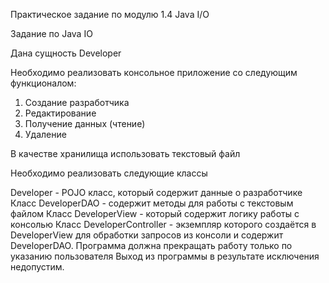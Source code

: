 Практическое задание по модулю 1.4 Java I/O
 
Задание по Java IO
 
Дана сущность Developer
 
Необходимо реализовать консольное приложение со следующим функционалом:
 
1. Создание разработчика
2. Редактирование
3. Получение данных (чтение)
4. Удаление
 
В качестве хранилища использовать текстовый файл
 
Необходимо реализовать следующие классы
 
Developer - POJO класс, который содержит данные о разработчике
Класс DeveloperDAO - содержит методы для работы с текстовым файлом
Класс DeveloperView - который содержит логику работы с консолью
Класс DeveloperController - экземпляр которого создаётся в DeveloperView для обработки запросов из консоли и содержит DeveloperDAO.
Программа должна прекращать работу только по указанию пользователя
Выход из программы в результате исключения недопустим.
 
